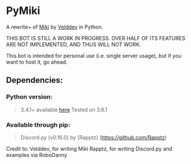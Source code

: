 # PyMiki
A rewrite+ of [Miki](https://github.com/velddev/Miki) by [Velddev](https://github.com/velddev) in Python.

THIS BOT IS STILL A WORK IN PROGRESS.
OVER HALF OF ITS FEATURES ARE NOT IMPLEMENTED, AND THUS WILL NOT WORK.

This bot is intended for personal use (i.e. single server usage), but if you want to host it, go ahead.

## Dependencies:
### Python version:
> 3.4.1+ available [here](https://www.python.org/downloads/)
> Tested on 3.6.1
### Available through pip:
> Discord.py (v0.16.0) by [Rapptz] (https://github.com/Rapptz) 


Credit to:
Velddev, for writing Miki
Rapptz, for writing Discord.py and examples via RoboDanny
